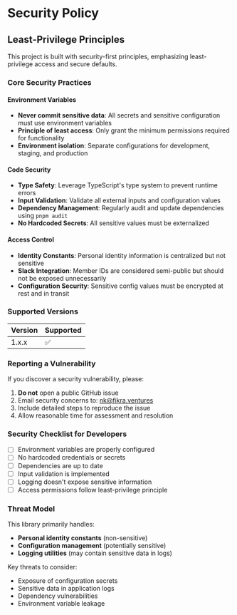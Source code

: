 # Security Policy

## Least-Privilege Principles

This project is built with security-first principles, emphasizing least-privilege access and secure defaults.

### Core Security Practices

#### Environment Variables
- **Never commit sensitive data**: All secrets and sensitive configuration must use environment variables
- **Principle of least access**: Only grant the minimum permissions required for functionality
- **Environment isolation**: Separate configurations for development, staging, and production

#### Code Security
- **Type Safety**: Leverage TypeScript's type system to prevent runtime errors
- **Input Validation**: Validate all external inputs and configuration values
- **Dependency Management**: Regularly audit and update dependencies using `pnpm audit`
- **No Hardcoded Secrets**: All sensitive values must be externalized

#### Access Control
- **Identity Constants**: Personal identity information is centralized but not sensitive
- **Slack Integration**: Member IDs are considered semi-public but should not be exposed unnecessarily
- **Configuration Security**: Sensitive config values must be encrypted at rest and in transit

### Supported Versions

| Version | Supported          |
| ------- | ------------------ |
| 1.x.x   | :white_check_mark: |

### Reporting a Vulnerability

If you discover a security vulnerability, please:

1. **Do not** open a public GitHub issue
2. Email security concerns to: nk@fikra.ventures
3. Include detailed steps to reproduce the issue
4. Allow reasonable time for assessment and resolution

### Security Checklist for Developers

- [ ] Environment variables are properly configured
- [ ] No hardcoded credentials or secrets
- [ ] Dependencies are up to date
- [ ] Input validation is implemented
- [ ] Logging doesn't expose sensitive information
- [ ] Access permissions follow least-privilege principle

### Threat Model

This library primarily handles:
- **Personal identity constants** (non-sensitive)
- **Configuration management** (potentially sensitive)
- **Logging utilities** (may contain sensitive data in logs)

Key threats to consider:
- Exposure of configuration secrets
- Sensitive data in application logs
- Dependency vulnerabilities
- Environment variable leakage
